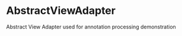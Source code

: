 AbstractViewAdapter
===================

Abstract View Adapter used for annotation processing demonstration
